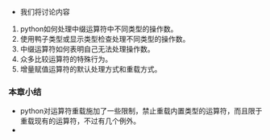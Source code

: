 * 我们将讨论内容1. python如何处理中缀运算符中不同类型的操作数。2. 使用鸭子类型或显示类型检查处理不同类型的操作数。3. 中缀运算符如何表明自己无法处理操作数。4. 众多比较运算符的特殊行为。5. 增量赋值运算符的默认处理方式和重载方式。### 本章小结* python对运算符重载施加了一些限制，禁止重载内置类型的运算符，而且限于重载现有的运算符，不过有几个例外。* 